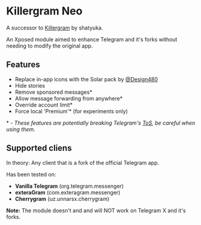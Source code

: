 # Killergram Neo
A successor to [Killergram](https://github.com/shatyuka/Killergram) by shatyuka.

An Xposed module aimed to enhance Telegram and it's forks without needing to modify the original app.

## Features
* Replace in-app icons with the Solar pack by [@Design480](https://t.me/Design480)
* Hide stories
* Remove sponsored messages*
* Allow message forwarding from anywhere*
* Override account limit*
* Force local 'Premium'* (for experiments only)

\* - *These features are potentially breaking Telegram's [ToS](https://telegram.org/tos), be careful when using them.*

## Supported cliens
In theory: Any client that is a fork of the official Telegram app.

Has been tested on:
* **Vanilla Telegram** (org.telegram.messenger)
* **exteraGram** (com.exteragram.messenger)
* **Cherrygram** (uz.unnarsx.cherrygram)

**Note:** The module doesn't and and will NOT work on Telegram X and it's forks.
